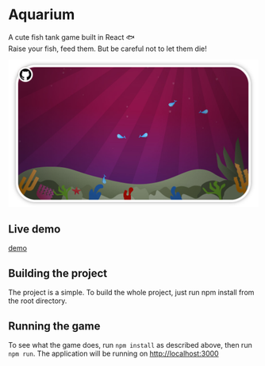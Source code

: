 # Aquarium

A cute fish tank game built in React 🐟  
Raise your fish, feed them. But be careful not to let them die!



![](./resource/image/aquarium.jpg)

## Live demo
[demo](https://alonlevim.github.io/aquarium/)

## Building the project

The project is a simple. To build the whole project, just run npm install from the root directory.

## Running the game

To see what the game does, run `npm install` as described above, then run `npm run`. The application will be running on [http://localhost:3000](http://localhost:3000)
